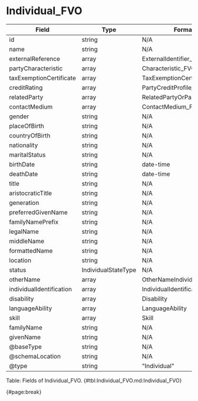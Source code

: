 <!--
    ATTENTION: This file was generated via gradle!
               Do NOT manually edit this file! Any such changes will be overwritten!
-->

# Individual_FVO

| Field | Type | Format | Required |
| ------- | ------- | ------- | --- |
| id | string | N/A | No |
| name | string | N/A | No |
| externalReference | array | ExternalIdentifier_FVO | No |
| partyCharacteristic | array | Characteristic_FVO | No |
| taxExemptionCertificate | array | TaxExemptionCertificate_FVO | No |
| creditRating | array | PartyCreditProfile_FVO | No |
| relatedParty | array | RelatedPartyOrPartyRole_FVO | No |
| contactMedium | array | ContactMedium_FVO | No |
| gender | string | N/A | No |
| placeOfBirth | string | N/A | No |
| countryOfBirth | string | N/A | No |
| nationality | string | N/A | No |
| maritalStatus | string | N/A | No |
| birthDate | string | date-time | No |
| deathDate | string | date-time | No |
| title | string | N/A | No |
| aristocraticTitle | string | N/A | No |
| generation | string | N/A | No |
| preferredGivenName | string | N/A | No |
| familyNamePrefix | string | N/A | No |
| legalName | string | N/A | No |
| middleName | string | N/A | No |
| formattedName | string | N/A | No |
| location | string | N/A | No |
| status | IndividualStateType | N/A | No |
| otherName | array | OtherNameIndividual | No |
| individualIdentification | array | IndividualIdentification_FVO | No |
| disability | array | Disability | No |
| languageAbility | array | LanguageAbility | No |
| skill | array | Skill | No |
| familyName | string | N/A | Yes |
| givenName | string | N/A | Yes |
| @baseType | string | N/A | No |
| @schemaLocation | string | N/A | No |
| @type | string | "Individual" | Yes |

Table: Fields of Individual_FVO. {#tbl:Individual_FVO.md:Individual_FVO}

{#page:break}
